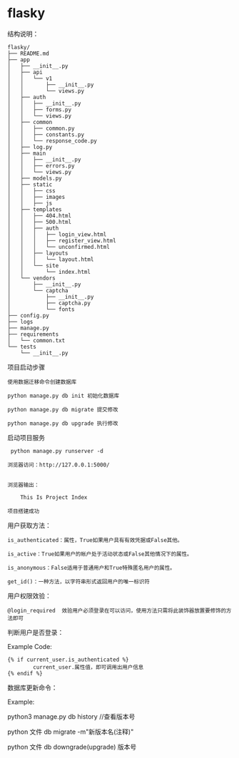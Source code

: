 # flasky

 结构说明：

	flasky/
	├── README.md
	├── app
	│   ├── __init__.py
	│   ├── api
	│   │   └── v1
	│   │       ├── __init__.py
	│   │       └── views.py
	│   ├── auth
	│   │   ├── __init__.py
	│   │   ├── forms.py
	│   │   └── views.py
	│   ├── common
	│   │   ├── common.py
	│   │   ├── constants.py
	│   │   └── response_code.py
	│   ├── log.py
	│   ├── main
	│   │   ├── __init__.py
	│   │   ├── errors.py
	│   │   └── views.py
	│   ├── models.py
	│   ├── static
	│   │   ├── css
	│   │   ├── images
	│   │   ├── js
	│   ├── templates
	│   │   ├── 404.html
	│   │   ├── 500.html
	│   │   ├── auth
	│   │   │   ├── login_view.html
	│   │   │   ├── register_view.html
	│   │   │   └── unconfirmed.html
	│   │   ├── layouts
	│   │   │   └── layout.html
	│   │   └── site
	│   │       └── index.html
	│   └── vendors
	│       ├── __init__.py
	│       └── captcha
	│           ├── __init__.py
	│           ├── captcha.py
	│           └── fonts
	├── config.py
	├── logs
	├── manage.py
	├── requirements
	│   └── common.txt
	└── tests
	    └── __init__.py
 项目启动步骤

    使用数据迁移命令创建数据库

    python manage.py db init 初始化数据库

    python manage.py db migrate 提交修改

    python manage.py db upgrade 执行修改

 启动项目服务

     python manage.py runserver -d

    浏览器访问：http://127.0.0.1:5000/


    浏览器输出：

        This Is Project Index

    项目搭建成功

 用户获取方法：

    is_authenticated：属性，True如果用户具有有效凭据或False其他。

    is_active：True如果用户的帐户处于活动状态或False其他情况下的属性。

    is_anonymous：False适用于普通用户和True特殊匿名用户的属性。

    get_id()：一种方法，以字符串形式返回用户的唯一标识符

用户权限效验：

    @login_required  效验用户必须登录在可以访问，使用方法只需将此装饰器放置要修饰的方法即可


判断用户是否登录：

Example Code:

    {% if current_user.is_authenticated %}
            current_user.属性值，即可调用出用户信息
    {% endif %}


数据库更新命令：

Example:

python3 manage.py db history   //查看版本号

python 文件 db migrate -m"新版本名(注释)"

python 文件 db downgrade(upgrade) 版本号
